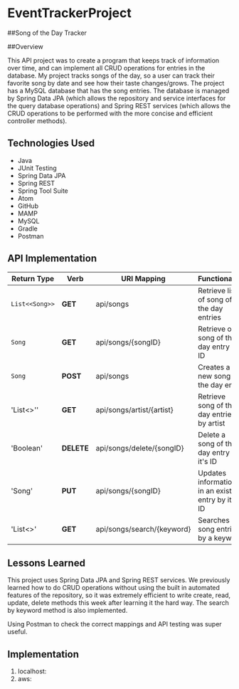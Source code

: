 # EventTrackerProject

##Song of the Day Tracker

##Overview

This API project was to create a program that keeps track of information over time, and can implement all CRUD operations for entries in the database. My project tracks songs of the day, so a user can track their favorite song by date and see how their taste changes/grows. The project has a MySQL database that has the song entries. The database is managed by Spring Data JPA (which allows the repository and service interfaces for the query database operations) and Spring REST services (which allows the CRUD operations to be performed with the more concise and efficient controller methods).

## Technologies Used
* Java
* JUnit Testing
* Spring Data JPA
* Spring REST
* Spring Tool Suite
* Atom
* GitHub
* MAMP
* MySQL
* Gradle
* Postman


## API Implementation

| Return Type | Verb | URI Mapping | Functionality |
| --- | --- | -- | -- |
| `List<<Song>>`| **GET** | api/songs | Retrieve list of song of the day entries |
| `Song`| **GET** | api/songs/{songID} | Retrieve one song of the day entry by ID |
| `Song` | **POST** | api/songs | Creates a new song of the day entry |
| 'List<<Song>>'' | **GET** | api/songs/artist/{artist} | Retrieve song of the day entries by artist |
| 'Boolean' | **DELETE** | api/songs/delete/{songID} | Delete a song of the day entry by it's ID |
| 'Song' | **PUT** | api/songs/{songID} | Updates information in an existing entry by it's ID |
| 'List<<Song>>' | **GET** | api/songs/search/{keyword} | Searches song entries by a keyword|

## Lessons Learned
This project uses Spring Data JPA and Spring REST services. We previously learned how to do CRUD operations without using the built in automated features of the repository, so it was extremely efficient to write create, read, update, delete methods this week after learning it the hard way. The search by keyword method is also implemented.

Using Postman to check the correct mappings and API testing was super useful.

## Implementation
1. localhost:
2. aws:
